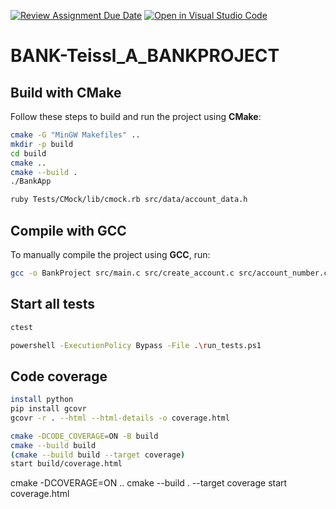 [![Review Assignment Due Date](https://classroom.github.com/assets/deadline-readme-button-22041afd0340ce965d47ae6ef1cefeee28c7c493a6346c4f15d667ab976d596c.svg)](https://classroom.github.com/a/RxH5GUXD)
[![Open in Visual Studio Code](https://classroom.github.com/assets/open-in-vscode-2e0aaae1b6195c2367325f4f02e2d04e9abb55f0b24a779b69b11b9e10269abc.svg)](https://classroom.github.com/online_ide?assignment_repo_id=18372190&assignment_repo_type=AssignmentRepo)

# BANK-Teissl_A_BANKPROJECT

## Build with CMake
Follow these steps to build and run the project using **CMake**:
```sh
cmake -G "MinGW Makefiles" ..
mkdir -p build
cd build
cmake ..
cmake --build .
./BankApp
```

```sh
ruby Tests/CMock/lib/cmock.rb src/data/account_data.h
```

## Compile with GCC
To manually compile the project using **GCC**, run:
```sh
gcc -o BankProject src/main.c src/create_account.c src/account_number.c -I./include
```

## Start all tests
```sh
ctest
```

```sh
powershell -ExecutionPolicy Bypass -File .\run_tests.ps1
```

## Code coverage
```sh
install python
pip install gcovr
gcovr -r . --html --html-details -o coverage.html

cmake -DCODE_COVERAGE=ON -B build
cmake --build build
(cmake --build build --target coverage)
start build/coverage.html
```

cmake -DCOVERAGE=ON ..
cmake --build . --target coverage
start coverage.html
